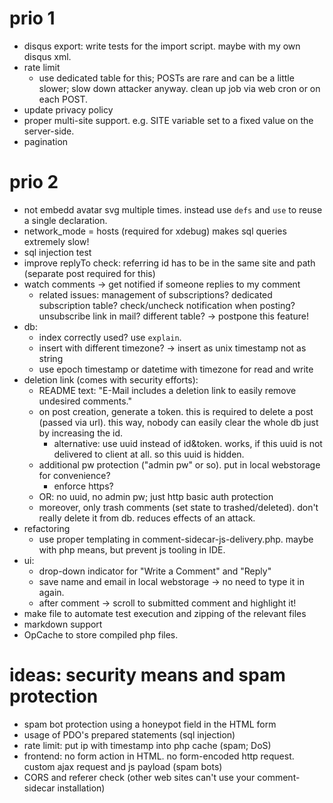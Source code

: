 # prio 1

- disqus export: write tests for the import script. maybe with my own disqus xml.
- rate limit
    - use dedicated table for this; POSTs are rare and can be a little slower; slow down attacker anyway. clean up job via web cron or on each POST.
- update privacy policy
- proper multi-site support. e.g. SITE variable set to a fixed value on the server-side.
- pagination

# prio 2

- not embedd avatar svg multiple times. instead use `defs` and `use` to reuse a single declaration.
- network_mode = hosts (required for xdebug) makes sql queries extremely slow!
- sql injection test
- improve replyTo check: referring id has to be in the same site and path (separate post required for this)
- watch comments -> get notified if someone replies to my comment
    - related issues: management of subscriptions? dedicated subscription table? check/uncheck notification when posting? unsubscribe link in mail? different table? -> postpone this feature!
- db:
    - index correctly used? use `explain`.
    - insert with different timezone? -> insert as unix timestamp not as string
    - use epoch timestamp or datetime with timezone for read and write
- deletion link (comes with security efforts): 
    - README text: "E-Mail includes a deletion link to easily remove undesired comments." 
    - on post creation, generate a token. this is required to delete a post (passed via url). this way, nobody can easily clear the whole db just by increasing the id.
        - alternative: use uuid instead of id&token. works, if this uuid is not delivered to client at all. so this uuid is hidden.
    - additional pw protection ("admin pw" or so). put in local webstorage for convenience?
        - enforce https?
    - OR: no uuid, no admin pw; just http basic auth protection
    - moreover, only trash comments (set state to trashed/deleted). don't really delete it from db. reduces effects of an attack.
- refactoring
    - use proper templating in comment-sidecar-js-delivery.php. maybe with php means, but prevent js tooling in IDE.
- ui:
    - drop-down indicator for "Write a Comment" and "Reply"
    - save name and email in local webstorage -> no need to type it in again.
    - after comment -> scroll to submitted comment and highlight it!
- make file to automate test execution and zipping of the relevant files 
- markdown support
- OpCache to store compiled php files. 

# ideas: security means and spam protection

- spam bot protection using a honeypot field in the HTML form
- usage of PDO's prepared statements (sql injection)
- rate limit: put ip with timestamp into php cache (spam; DoS)
- frontend: no form action in HTML. no form-encoded http request. custom ajax request and js payload (spam bots)
- CORS and referer check (other web sites can't use your comment-sidecar installation)